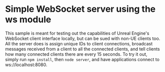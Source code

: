 # Simple WebSocket server using the ws module

This sample is meant for testing out the capabilities of Unreal Engine's WebSocket client interface locally, but can be sued with non-UE clients too. All the server does is assign unique IDs to client connections, broadcast messages received from a client to all the connected clients, and tell clients how many connected clients there are every 15 seconds. To try it out, simply run `npm install`, then `node server`, and have applications connect to ws://localhost:8080. 

